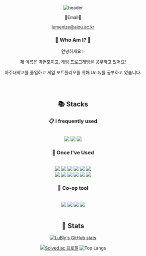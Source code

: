 <div align="center">

![header](https://capsule-render.vercel.app/api?type=waving&color=0c343d&text=Hyunho&fontColor=ffffff)

:email:Email:email:

lumenize@ajou.ac.kr

### :tada: Who Am I? :tada:
  
안녕하세요:sparkles:

제 이름은 박현호이고, 게임 프로그래밍을 공부하고 있어요!

아주대학교를 졸업하고 게임 포트폴리오를 위해 Unity를 공부하고 있습니다.
  
<br/>
  
<br/>

## 📚 Stacks
  
### :clipboard: I frequently used

<br/>

<img src="https://img.shields.io/badge/-C++-00599C?logo=C%2B%2B&logoColor=white">

<img src="https://img.shields.io/badge/-C%23-239120?logo=Csharp&logoColor=white">

<img src="https://img.shields.io/badge/Unity-FFFFFF?logo=Unity&logoColor=black">

### :beginner: Once I've Used

<br/>

<img src="https://img.shields.io/badge/C-A8B9CC?logo=C&logoColor=white">

<img src="https://img.shields.io/badge/Java-007396?logo=Java&logoColor=white">

<img src="https://img.shields.io/badge/JavaScript-F7DF1E?&logo=javascript&logoColor=black">

<img src="https://img.shields.io/badge/TypeScript-3178C6?&logo=TypeScript&logoColor=white">

<img src="https://img.shields.io/badge/Node.js-339933?&logo=Node.js&logoColor=white">

<img src="https://img.shields.io/badge/Socket.io-010101?&logo=Socket.io&logoColor=white">

<br/>

<img src="https://img.shields.io/badge/Spring-6DB33F?&logo=Spring&logoColor=white">

<img src="https://img.shields.io/badge/Spring Boot-6DB33F?&logo=Spring Boot&logoColor=white">

<img src="https://img.shields.io/badge/MySQL-4479A1?&logo=MySQL&logoColor=white">

<img src="https://img.shields.io/badge/Prisma-2D3748?&logo=Prisma&logoColor=white">

<img src="https://img.shields.io/badge/Jupyter-F37626?logo=Jupyter&logoColor=black">

<img src="https://img.shields.io/badge/Google Colab-F9AB00?logo=Google Colab&logoColor=white">

### :speech_balloon: Co-op tool

<br/>

<img src="https://img.shields.io/badge/GitHub-181717?logo=GitHub&logoColor=white">

<img src="https://img.shields.io/badge/Slack-4A154B?logo=Slack&logoColor=white">

<img src="https://img.shields.io/badge/Discord-5865F2?logo=Discord&logoColor=white">

<img src="https://img.shields.io/badge/Notion-000000?logo=Notion&logoColor=white">

<br/>
<br/>

## :rainbow: Stats

[![LuBly's GitHub stats](https://github-readme-stats.vercel.app/api?username=LuBly&show_icon=true&theme=gotham)](https://github.com/anuraghazra/github-readme-stats)  

[![Solved.ac
프로필](http://mazassumnida.wtf/api/v2/generate_badge?boj=lumenize)](https://solved.ac/lumenize) ![Top Langs](https://github-readme-stats.vercel.app/api/top-langs/?username=LuBly&layout=compact&theme=gotham)     

  
  
  

